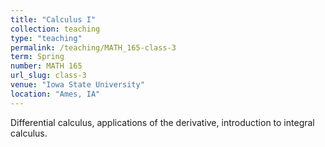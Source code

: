 ```yaml
---
title: "Calculus I"
collection: teaching
type: "teaching"
permalink: /teaching/MATH_165-class-3
term: Spring
number: MATH 165
url_slug: class-3
venue: "Iowa State University"
location: "Ames, IA"
---
```


Differential calculus, applications of the derivative, introduction to integral calculus.
